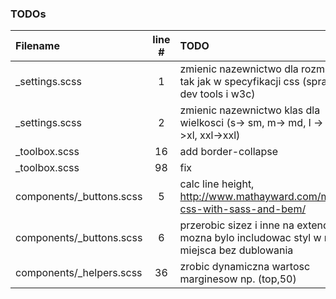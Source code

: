 ### TODOs
| Filename | line # | TODO
|:------|:------:|:------
| _settings.scss | 1 | zmienic nazewnictwo dla rozmiarow, tak jak w specyfikacji css (sprawdzic dev tools i w3c)
| _settings.scss | 2 | zmienic nazewnictwo klas dla wielkosci (s-> sm, m-> md, l -> lg, xl->xl, xxl->xxl)
| _toolbox.scss | 16 | add border-collapse
| _toolbox.scss | 98 | fix
| components/_buttons.scss | 5 | calc line height, http://www.mathayward.com/modular-css-with-sass-and-bem/
| components/_buttons.scss | 6 | przerobic sizez i inne na extends, aby mozna bylo includowac styl w rozne miejsca bez dublowania
| components/_helpers.scss | 36 | zrobic dynamiczna wartosc marginesow np. (top,50)